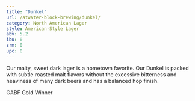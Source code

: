 ```yaml
---
title: "Dunkel"
url: /atwater-block-brewing/dunkel/
category: North American Lager
style: American-Style Lager
abv: 5.2
ibu: 0
srm: 0
upc: 0
---
```

Our malty, sweet dark lager is a hometown favorite. Our Dunkel is packed with subtle roasted malt flavors without the excessive bitterness and heaviness of many dark beers and has a balanced hop finish.

GABF Gold Winner
